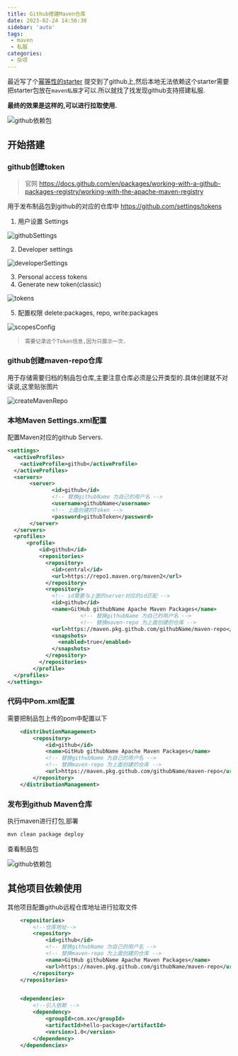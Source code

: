 ```yaml
---
title: Github搭建Maven仓库
date: 2023-02-24 14:56:30
sidebar: 'auto'
tags:
 - maven
 - 私服
categories: 
 - 杂项
---
```


最近写了个[幂等性的starter](../java/idempotent.md) 提交到了github上,然后本地无法依赖这个starter需要把starter包放在`maven私服`才可以.所以就找了找发现github支持搭建私服.

__最终的效果是这样的,可以进行拉取使用.__

![github依赖包](/images/other/githubMaven/githubMaven.png)


## 开始搭建
### github创建token
> 官网 https://docs.github.com/en/packages/working-with-a-github-packages-registry/working-with-the-apache-maven-registry

用于发布制品包到github的对应的仓库中 
https://github.com/settings/tokens

1. 用户设置 Settings

![githubSettings](/images/other/githubMaven/githubSettings.png)

2. Developer settings 

![developerSettings](/images/other/githubMaven/developerSettings.png)

3. Personal access tokens   
4. Generate new token(classic)

![tokens](/images/other/githubMaven/tokens.png)

5. 配置权限 delete:packages, repo, write:packages

![scopesConfig](/images/other/githubMaven/scopesConfig.png)

> `需要记录这个Token信息,因为只展示一次.`

### github创建maven-repo仓库
用于存储需要归档的制品包仓库,主要注意仓库必须是公开类型的.具体创建就不对读说,这里贴张图片

![createMavenRepo](/images/other/githubMaven/createMavenRepo.png)


### 本地Maven Settings.xml配置
配置Maven对应的github Servers.
```xml
<settings>
  <activeProfiles>
    <activeProfile>github</activeProfile>
  </activeProfiles>
  <servers>
       <server>
              <id>github</id>
              <!-- 替换githubName 为自己的用户名 -->
              <username>githubName</username>
              <!-- 上面创建的Token -->
              <password>githubToken</password>
       </server>
  </servers>
  <profiles>
	  <profile>
		  <id>github</id>
		  <repositories>
			<repository>
			  <id>central</id>
			  <url>https://repo1.maven.org/maven2</url>
			</repository>
			<repository>
			  <!-- id需要与上面的server对应的id匹配 -->
			  <id>github</id>
			  <name>GitHub githubName Apache Maven Packages</name>
                       <!-- 替换githubName 为自己的用户名 -->
                       <!-- 替换maven-repo 为上面创建的仓库 -->
			  <url>https://maven.pkg.github.com/githubName/maven-repo</url>
			  <snapshots>
				<enabled>true</enabled>
			  </snapshots>
			</repository>
		  </repositories>
		</profile>
  </profiles>
</settings>
```

### 代码中Pom.xml配置
需要把制品包上传的pom中配置以下
```xml
    <distributionManagement>
        <repository>
            <id>github</id>
            <name>GitHub githubName Apache Maven Packages</name>
            <!-- 替换githubName 为自己的用户名 -->
            <!-- 替换maven-repo 为上面创建的仓库 -->
            <url>https://maven.pkg.github.com/githubName/maven-repo</url>
        </repository>
    </distributionManagement>
```

### 发布到github Maven仓库
执行maven进行打包,部署
```bash
mvn clean package deploy
```
查看制品包

![github依赖包](/images/other/githubMaven/githubMaven.png)



## 其他项目依赖使用
其他项目配置github远程仓库地址进行拉取文件
```xml
    <repositories>
        <!--仓库地址-->
        <repository>
            <id>github</id>
            <!-- 替换githubName 为自己的用户名 -->
            <!-- 替换maven-repo 为上面创建的仓库 -->
            <name>GitHub githubName Apache Maven Packages</name>
            <url>https://maven.pkg.github.com/githubName/maven-repo</url>
        </repository>
    </repositories>


    <dependencies>
        <!--引入依赖 -->
        <dependency>
            <groupId>com.xx</groupId>
            <artifactId>hello-package</artifactId>
            <version>1.0</version>
        </dependency>
    </dependencies>
```



